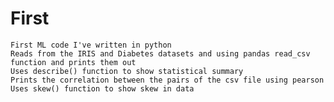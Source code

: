 # First
    First ML code I've written in python
    Reads from the IRIS and Diabetes datasets and using pandas read_csv function and prints them out
    Uses describe() function to show statistical summary
    Prints the correlation between the pairs of the csv file using pearson
    Uses skew() function to show skew in data
